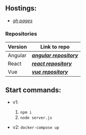 ## Hostings:
* [*gh pages*](https://sergiycheck.github.io/user-gallery/app/#)

### Repositories

| **Version** | **Link to repo** |
| ------ | ------ |
| Angular | [**_angular repository_**](https://github.com/sergiycheck/ang-user-gallery) |
| React | [**_react repository_**](https://github.com/sergiycheck/react-user-gallery) | 
| Vue | [**_vue repository_**](https://github.com/sergiycheck/vue-user-gallery) | 


## Start commands:

* v1:
	1. `npm i`
	1. `node server.js`

* v2:
	`docker-compose up`
	
	
